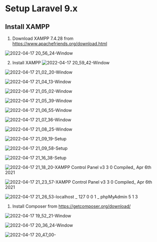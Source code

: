 # Setup Laravel 9.x
## Install XAMPP

1. Download XAMPP 7.4.28 from https://www.apachefriends.org/download.html

![2022-04-17 20_56_24-Window](https://user-images.githubusercontent.com/55657279/163717707-e2a58619-5d93-4246-828b-7dda82aeb7af.png)

2. Install XAMPP
![2022-04-17 20_59_42-Window](https://user-images.githubusercontent.com/55657279/163717757-4694cae3-cbf4-4465-8dcf-63db9eabb466.png)

![2022-04-17 21_02_20-Window](https://user-images.githubusercontent.com/55657279/163717911-0f49198b-2641-4ddc-a08a-21424fe316c9.png)

![2022-04-17 21_04_13-Window](https://user-images.githubusercontent.com/55657279/163717955-c4d79f85-a9e5-427e-b94c-84659a8d2780.png)

![2022-04-17 21_05_02-Window](https://user-images.githubusercontent.com/55657279/163717997-28bfa8b2-8410-424c-a0b8-9a98c938118c.png)

![2022-04-17 21_05_39-Window](https://user-images.githubusercontent.com/55657279/163718023-c6f4f1f1-36b6-4691-9b0a-50e6ce0d91bd.png)

![2022-04-17 21_06_55-Window](https://user-images.githubusercontent.com/55657279/163718076-208b0ea0-ab9e-4fcb-90c3-4006b78a135c.png)

![2022-04-17 21_07_36-Window](https://user-images.githubusercontent.com/55657279/163718097-e907c207-321e-4b8c-9ae6-05bd50f29cbc.png)

![2022-04-17 21_08_25-Window](https://user-images.githubusercontent.com/55657279/163718129-02b5fc82-4863-4112-8891-16e7b0069ac9.png)

![2022-04-17 21_09_19-Setup](https://user-images.githubusercontent.com/55657279/163718152-4b6b7b82-14f1-4e9b-bcd0-e19683dffd78.png)

![2022-04-17 21_09_58-Setup](https://user-images.githubusercontent.com/55657279/163718172-a1ca1cc3-2a22-4707-8509-e6c26adb1a83.png)

![2022-04-17 21_16_38-Setup](https://user-images.githubusercontent.com/55657279/163718427-ee0ac486-5058-4b69-be68-a5b41aff6e6e.png)

![2022-04-17 21_18_20-XAMPP Control Panel v3 3 0     Compiled_ Apr 6th 2021 ](https://user-images.githubusercontent.com/55657279/163718562-bb2e320a-6d94-43bf-a43e-5412ed6b0b24.png)

![2022-04-17 21_23_57-XAMPP Control Panel v3 3 0     Compiled_ Apr 6th 2021 ](https://user-images.githubusercontent.com/55657279/163718813-9d24e4d0-97f5-4310-a61d-9aea08e2458e.png)

![2022-04-17 21_26_53-localhost _ 127 0 0 1 _ phpMyAdmin 5 1 3](https://user-images.githubusercontent.com/55657279/163718946-a144d759-3f27-4315-87bb-10a05180e61e.png)



1. Install Composer from https://getcomposer.org/download/

![2022-04-17 19_52_21-Window](https://user-images.githubusercontent.com/55657279/163715223-96e4f888-a656-4549-867d-cd6f0681d8de.png)

![2022-04-17 20_36_24-Window](https://user-images.githubusercontent.com/55657279/163716750-172232de-6214-48c8-8801-c58611f3a92c.png)

![2022-04-17 20_47_00-](https://user-images.githubusercontent.com/55657279/163717279-02f0475e-6a7a-4ce4-8997-15713a46b5c1.png)
